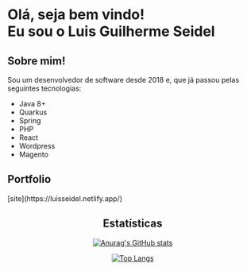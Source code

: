 <h1>
  Olá, seja bem vindo!<br/>
  Eu sou o Luis Guilherme Seidel
</h1>

<div>
  <h2>Sobre mim!</h2>
  
  <p>
    Sou um desenvolvedor de software desde 2018 e, que já passou pelas seguintes tecnologias:     
  </p>
  <ul>
    <li>Java 8+</li>
    <li>Quarkus</li>
    <li>Spring</li>
    <li>PHP</li>
    <li>React</li>
    <li>Wordpress</li>
    <li>Magento</li>
  </ul>
</div>

<div>
  <h2>Portfolio</h2>
  
  <p>[site](https://luisseidel.netlify.app/)</p>
</div>

<div align="center">
  <h2>Estatísticas</h2>
  
[![Anurag's GitHub stats](https://github-readme-stats.vercel.app/api?username=luisseidel&show_icons=true&theme=synthwave)](https://github.com/luisseidel/github-readme-stats)


[![Top Langs](https://github-readme-stats.vercel.app/api/top-langs/?username=luisseidel&langs_count=8&show_icons=true&theme=synthwave)](https://github.com/luisseidel/github-readme-stats)
  
</div>
